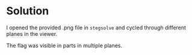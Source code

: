 # Solution

I opened the provided .png file in ```stegsolve``` and cycled through different planes in the viewer.

The flag was visible in parts in multiple planes.

